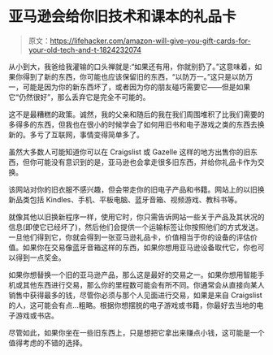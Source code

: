 # 亚马逊会给你旧技术和课本的礼品卡

> 原文：<https://lifehacker.com/amazon-will-give-you-gift-cards-for-your-old-tech-and-t-1824232074>

从小到大，我爸给我灌输的口头禅就是:“如果还有用，你就别扔了。”这意味着，如果你得到了新的东西，你可能也应该保留旧的东西，“以防万一。”这只是以防万一，可能是因为你的新东西坏了，或者因为你的朋友碰巧需要它——但是如果它“仍然很好”，那么丢弃它是完全不可能的。



这不是最糟糕的政策。诚然，我的父亲和随后的我在我们周围堆积了比我们需要的多得多的东西，但我也在很小的时候学会了如何用旧书和电子游戏之类的东西去换新的。多亏了互联网，事情变得简单多了。

虽然大多数人可能知道你可以在 Craigslist 或 Gazelle 这样的地方出售你的旧东西，但你可能没有意识到的是，亚马逊也会拿走很多旧东西，并给你礼品卡作为交换。

该网站对你的旧衣服不感兴趣，但会带走你的旧电子产品和书籍。网站上的以旧换新品类包括 Kindles、手机、平板电脑、蓝牙音箱、视频游戏、教科书等。

就像其他以旧换新程序一样，使用它时，你只需告诉网站一些关于产品及其状况的信息(即使它已经坏了)，然后他们会提供一个运输标签让你按照他们的方式发送。一旦他们得到它，你就会得到一张亚马逊礼品卡，价值相当于你的设备的评估价值。如果你在交易像蓝牙音箱这样的东西，如果你想用亚马逊设备取代它，你也可以得到一点奖金。

如果你想替换一个旧的亚马逊产品，那么这是最好的交易之一。如果你想用智能手机或其他东西进行交易，那么你的里程数可能会有所不同。你通常会从直接向某人销售中获得最多的钱，尽管你必须与那个人见面进行交易，如果是来自 Craigslist 的人，这可能会有点…粗略。根据你想摆脱的电子游戏或书籍，你最好去当地的电子游戏或书店。

尽管如此，如果你坐在一些旧东西上，只是想把它拿出来赚点小钱，这可能是一个值得考虑的不错的选择。